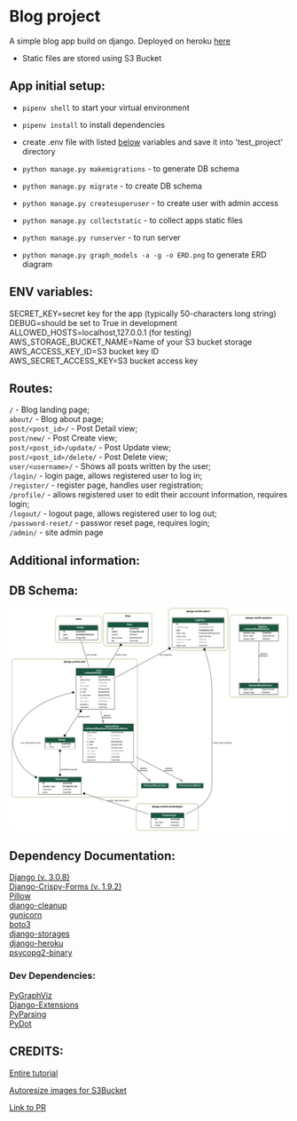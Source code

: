 # Blog project

A simple blog app build on django. Deployed on heroku [here](https://lk-django-blog.herokuapp.com/)

- Static files are stored using S3 Bucket

## App initial setup:

- `pipenv shell` to start your virtual environment
- `pipenv install` to install dependencies
- create .env file with listed <a href="#env">below</a> variables and save it into 'test_project' directory
- `python manage.py makemigrations` - to generate DB schema
- `python manage.py migrate` - to create DB schema
- `python manage.py createsuperuser` - to create user with admin access
- `python manage.py collectstatic` - to collect apps static files
- `python manage.py runserver` - to run server

- `python manage.py graph_models -a -g -o ERD.png` to generate ERD diagram

## <a name="env"></a> ENV variables:

SECRET_KEY=secret key for the app (typically 50-characters long string)  
DEBUG=should be set to True in development  
ALLOWED_HOSTS=localhost,127.0.0.1 (for testing)  
AWS_STORAGE_BUCKET_NAME=Name of your S3 bucket storage  
AWS_ACCESS_KEY_ID=S3 bucket key ID  
AWS_SECRET_ACCESS_KEY=S3 bucket access key

## Routes:

`/` - Blog landing page;  
`about/` - Blog about page;  
`post/<post_id>/` - Post Detail view;  
`post/new/` - Post Create view;  
`post/<post_id>/update/` - Post Update view;  
`post/<post_id>/delete/` - Post Delete view;  
`user/<username>/` - Shows all posts written by the user;  
`/login/` - login page, allows registered user to log in;  
`/register/` - register page, handles user registration;  
`/profile/` - allows registered user to edit their account information, requires login;  
`/logout/` - logout page, allows registered user to log out;  
`/password-reset/` - passwor reset page, requires login;  
`/admin/` - site admin page

## Additional information:

## DB Schema:

[![ERD Diagram](./ERD.png)](./ERD.png)

## Dependency Documentation:

[Django (v. 3.0.8)](https://docs.djangoproject.com/en/3.0/)  
[Django-Crispy-Forms (v. 1.9.2)](https://pypi.org/project/django-crispy-forms/)  
[Pillow](https://pypi.org/project/Pillow/)  
[django-cleanup](https://pypi.org/project/django-cleanup/)  
[gunicorn](https://pypi.org/project/gunicorn/)  
[boto3](https://pypi.org/project/boto3/)  
[django-storages](https://pypi.org/project/django-storages/)  
[django-heroku](https://pypi.org/project/django-heroku/)  
[psycopg2-binary](https://pypi.org/project/Pillow/)

### Dev Dependencies:

[PyGraphViz](https://pypi.org/project/pygraphviz/)  
[Django-Extensions](https://pypi.org/project/django-extensions/)  
[PyParsing](https://pypi.org/project/pyparsing/)  
[PyDot](https://pypi.org/project/pydot/)

## CREDITS:

[Entire tutorial](https://www.youtube.com/playlist?list=PL-osiE80TeTtoQCKZ03TU5fNfx2UY6U4p)

[Autoresize images for S3Bucket](https://gist.github.com/caiolopes/a9f2bd942fa2d18412ac0d68a915eedf)

[Link to PR](https://github.com/LeoKuhorev/django-blog/pull/2)
